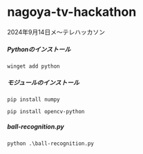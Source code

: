 # nagoya-tv-hackathon

2024年9月14日メ～テレハッカソン

##### Pythonのインストール

`winget add python`

##### モジュールのインストール

`pip install numpy`

`pip install opencv-python`

##### ball-recognition.py

`python .\ball-recognition.py`
